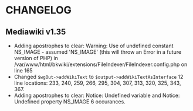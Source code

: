 # CHANGELOG

## Mediawiki v1.35

 - Adding apostrophes to clear: Warning: Use of undefined constant NS_IMAGE - assumed 'NS_IMAGE' (this will throw an Error in a future version of PHP) in /var/www/html/bkwiki/extensions/FileIndexer/FileIndexer.config.php on line 165
 - Changed ``` $wgOut->addWikiText ``` to ```$output->addWikiTextAsInterface``` 12 line locations: 233, 240, 259, 266, 295, 304, 307, 313, 320, 325, 343, 367.
  - Adding apostrophes to clear: Notice: Undefined variable and Notice: Undefined property NS_IMAGE 6 occurances. 
